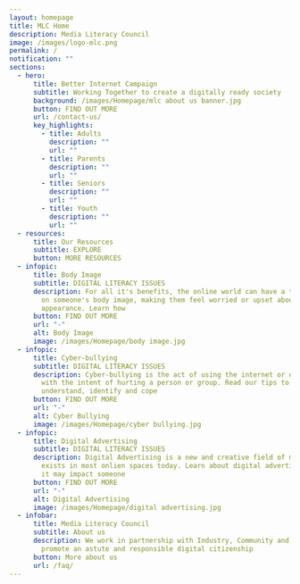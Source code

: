 ```yaml
---
layout: homepage
title: MLC Home
description: Media Literacy Council
image: /images/logo-mlc.png
permalink: /
notification: ""
sections:
  - hero:
      title: Better Internet Campaign
      subtitle: Working Together to create a digitally ready society
      background: /images/Homepage/mlc about us banner.jpg
      button: FIND OUT MORE
      url: /contact-us/
      key_highlights:
        - title: Adults
          description: ""
          url: ""
        - title: Parents
          description: ""
          url: ""
        - title: Seniors
          description: ""
          url: ""
        - title: Youth
          description: ""
          url: ""
  - resources:
      title: Our Resources
      subtitle: EXPLORE
      button: MORE RESOURCES
  - infopic:
      title: Body Image
      subtitle: DIGITAL LITERACY ISSUES
      description: For all it's benefits, the online world can have a troubling effect
        on someone's body image, making them feel worried or upset about their
        appearance. Learn how
      button: FIND OUT MORE
      url: "-"
      alt: Body Image
      image: /images/Homepage/body image.jpg
  - infopic:
      title: Cyber-bullying
      subtitle: DIGITAL LITERACY ISSUES
      description: Cyber-bullying is the act of using the internet or digital devices
        with the intent of hurting a person or group. Read our tips to
        understand, identify and cope
      button: FIND OUT MORE
      url: "-"
      alt: Cyber Bullying
      image: /images/Homepage/cyber bullying.jpg
  - infopic:
      title: Digital Advertising
      subtitle: DIGITAL LITERACY ISSUES
      description: Digital Advertising is a new and creative field of marketing that
        exists in most onlien spaces today. Learn about digital advertising, how
        it may impact someone
      button: FIND OUT MORE
      url: "-"
      alt: Digital Advertising
      image: /images/Homepage/digital advertising.jpg
  - infobar:
      title: Media Literacy Council
      subtitle: About us
      description: We work in partnership with Industry, Community and Government to
        promote an astute and responsible digital citizenship
      button: More about us
      url: /faq/
---
```

